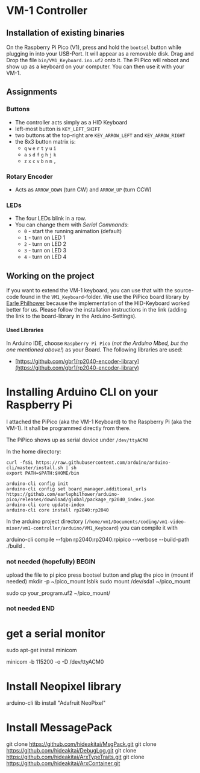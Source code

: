 # VM-1 Controller

## Installation of existing binaries

On the Raspberry Pi Pico (V1), press and hold the `bootsel` button while plugging in into your USB-Port. It will appear as a removable disk. Drag and Drop the file `bin/VM1_Keyboard.ino.uf2` onto it. The Pi Pico will reboot and show up as a keyboard on your computer. You can then use it with your VM-1.

## Assignments

### Buttons
* The controller acts simply as a HID Keyboard
* left-most button is `KEY_LEFT_SHIFT`
* two buttons at the top-right are `KEY_ARROW_LEFT` and `KEY_ARROW_RIGHT`
* the 8x3 button matrix is:
	* `q` `w` `e` `r` `t` `y` `u` `i`
	* `a` `s` `d` `f` `g` `h` `j` `k`
	* `z` `x` `c` `v` `b` `n` `m` `,`

### Rotary Encoder
* Acts as `ARROW_DOWN` (turn CW) and `ARROW_UP` (turn CCW)

### LEDs
* The four LEDs blink in a row. 
* You can change them with *Serial Commands*:
	* `0` - start the running animation (default)
	* `1` - turn on LED 1
	* `2` - turn on LED 2
	* `3` - turn on LED 3
	* `4` - turn on LED 4

	

## Working on the project

If you want to extend the VM-1 keyboard, you can use that with the source-code found in the `VM1_Keyboard`-folder. We use the PiPico board library by [Earle Philhower](https://github.com/earlephilhower/arduino-pico?tab=readme-ov-file#installation) because the implementation of the HID-Keyboard worked better for us. Please follow the installation instructions in the link (adding the link to the board-library in the Arduino-Settings). 

#### Used Libraries

In Arduino IDE, choose `Raspberry Pi Pico` (*not the Arduino Mbed, but the one mentioned above!*) as your Board. The following libraries are used:

* [https://github.com/gbr1/rp2040-encoder-library](https://github.com/gbr1/rp2040-encoder-library)


# Installing Arduino CLI on your Raspberry Pi

I attached the PiPico (aka the VM-1 Keyboard) to the Raspberry Pi (aka the VM-1). It shall be programmed directly from there.

The PiPico shows up as serial device under `/dev/ttyACM0`

In the home directory:

```
curl -fsSL https://raw.githubusercontent.com/arduino/arduino-cli/master/install.sh | sh
export PATH=$PATH:$HOME/bin

arduino-cli config init
arduino-cli config set board_manager.additional_urls https://github.com/earlephilhower/arduino-pico/releases/download/global/package_rp2040_index.json
arduino-cli core update-index
arduino-cli core install rp2040:rp2040

```

In the arduino project directory (`/home/vm1/Documents/coding/vm1-video-mixer/vm1-controller/arduino/VM1_Keyboard`) you can compile it with

arduino-cli compile --fqbn rp2040:rp2040:rpipico --verbose --build-path ./build .


### not needed (hopefully) BEGIN
upload the file to pi pico
press bootsel button and plug the pico in
(mount if needed)
mkdir -p ~/pico_mount
lsblk
sudo mount /dev/sda1 ~/pico_mount


sudo cp your_program.uf2 ~/pico_mount/
### not needed END




# get a serial monitor

sudo apt-get install minicom

minicom -b 115200 -o -D /dev/ttyACM0

# Install Neopixel library

arduino-cli lib install "Adafruit NeoPixel"

# Install MessagePack

git clone https://github.com/hideakitai/MsgPack.git
git clone https://github.com/hideakitai/DebugLog.git
git clone https://github.com/hideakitai/ArxTypeTraits.git
git clone https://github.com/hideakitai/ArxContainer.git






